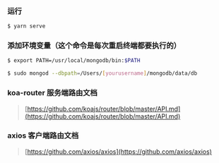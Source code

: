### 运行
```bash
$ yarn serve
```

### 添加环境变量（这个命令是每次重启终端都要执行的）
```bash
$ export PATH=/usr/local/mongodb/bin:$PATH

$ sudo mongod --dbpath=/Users/[yourusername]/mongodb/data/db
```

### koa-router 服务端路由文档
> [https://github.com/koajs/router/blob/master/API.md](https://github.com/koajs/router/blob/master/API.md)

### axios 客户端路由文档
> [https://github.com/axios/axios](https://github.com/axios/axios)
